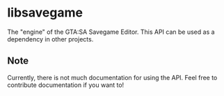 # libsavegame

The "engine" of the GTA:SA Savegame Editor. This API can be used as a dependency in other projects.

## Note

Currently, there is not much documentation for using the API. Feel free to contribute documentation if you want to!
